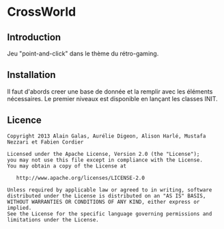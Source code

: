 # CrossWorld

## Introduction

Jeu "point-and-click" dans le thème du rétro-gaming. 

## Installation

Il faut d'abords creer une base de donnée et la remplir avec les éléments nécessaires. 
Le premier niveaux est disponible en lançant les classes INIT.

## Licence

```
Copyright 2013 Alain Galas, Aurélie Digeon, Alison Harlé, Mustafa Nezzari et Fabien Cordier

Licensed under the Apache License, Version 2.0 (the "License");
you may not use this file except in compliance with the License.
You may obtain a copy of the License at

   http://www.apache.org/licenses/LICENSE-2.0

Unless required by applicable law or agreed to in writing, software
distributed under the License is distributed on an "AS IS" BASIS,
WITHOUT WARRANTIES OR CONDITIONS OF ANY KIND, either express or implied.
See the License for the specific language governing permissions and
limitations under the License.
```
